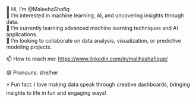 👋 Hi, I’m @MaleehaShafiq  
👀 I’m interested in machine learning, AI, and uncovering insights through data.  
🌱 I’m currently learning advanced machine learning techniques and AI applications.  
💞️ I’m looking to collaborate on data analysis, visualization, or predictive modeling projects.  

📫 How to reach me: https://www.linkedin.com/in/malihashafique/ 

😄 Pronouns: she/her

⚡ Fun fact: I love making data speak through creative dashboards, bringing insights to life in fun and engaging ways!
